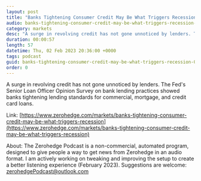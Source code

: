 ```yaml
---
layout: post
title: "Banks Tightening Consumer Credit May Be What Triggers Recession"
audio: banks-tightening-consumer-credit-may-be-what-triggers-recession-0
category: markets
desc: "A surge in revolving credit has not gone unnoticed by lenders. The Fed's Senior Loan Officer Opinion Survey on bank lending practices showed banks tightening lending standards for commercial, mortgage, and credit card loans."
duration: 00:00:57
length: 57
datetime: Thu, 02 Feb 2023 20:36:00 +0000
tags: podcast
guid: banks-tightening-consumer-credit-may-be-what-triggers-recession-0
order: 0
---
```

A surge in revolving credit has not gone unnoticed by lenders. The Fed's Senior Loan Officer Opinion Survey on bank lending practices showed banks tightening lending standards for commercial, mortgage, and credit card loans.

Link: [https://www.zerohedge.com/markets/banks-tightening-consumer-credit-may-be-what-triggers-recession](https://www.zerohedge.com/markets/banks-tightening-consumer-credit-may-be-what-triggers-recession)

About: The Zerohedge Podcast is a non-commercial, automated program, designed to give people a way to get news from Zerohedge in an audio format.  I am actively working on tweaking and improving the setup to create a better listening experience (February 2023).  Suggestions are welcome: [zerohedgePodcast@outlook.com](mailto:zerohedgePodcast@outlook.com)